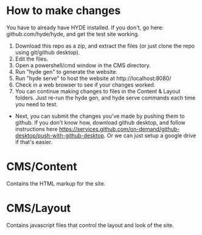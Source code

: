 # How to make changes
You have to already have HYDE installed. If you don't, go here: github.com/hyde/hyde, and get the test site working.

1. Download this repo as a zip, and extract the files (or just clone the repo using git/github desktop).
2. Edit the files.
3. Open a powershell/cmd window in the CMS directory.
4. Run "hyde gen" to generate the website.
5. Run "hyde serve" to host the website at http://localhost:8080/
6. Check in a web browser to see if your changes worked.
7. You can continue making changes to files in the Content & Layout folders. Just re-run the hyde gen, and hyde serve commands each time you need to test.

* Next, you can submit the changes you've made by pushing them to github. If you don't know how, download github desktop, and follow instructions here https://services.github.com/on-demand/github-desktop/push-with-github-desktop. Or we can just setup a google drive if that's easier.

# CMS/Content
Contains the HTML markup for the site.

# CMS/Layout
Contains javascript files that control the layout and look of the site.
